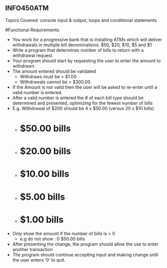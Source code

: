 ## INFO450ATM
Topics Covered:  console input & output,  loops  and  conditional statements

#Functional Requirements:
- You work for a progressive bank that is installing ATMs which will deliver withdrawals in  multiple bill denominations: $50, $20, $10, $5 and $1 
- Write a program that determines number of bills to return with a withdrawal request.
- Your program should start by  requesting the user to enter the amount to withdrawn
- The amount entered should be validated 
    - Withdraws must be > $1.00
    - Withdrawals cannot be > $300.00
- If the  Amount is not valid then the user will be asked to re-enter until a valid number is entered.
- After a valid number is entered  the # of each bill type should be determined and presented, optimizing for the fewest number of bills
- E.g.  Withdrawal of $200 should be 4 x $50.00  (versus 20  x $10 bills)
    - # $50.00 bills
    - # $20.00 bills
    - # $10.00 bills
    - # $5.00 bills
    - # $1.00 bills
- Only show the amount if the number of bills is  >  0
    - e.g   do not show :   0  $50.00 bills
- After presenting the change, the program should allow the use to enter another transaction
- The program should continue accepting input and making change until the user enters  ‘0’ to quit.


